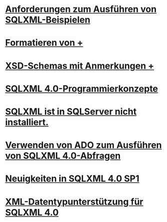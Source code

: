 # [Anforderungen zum Ausführen von SQLXML-Beispielen](requirements-for-running-sqlxml-examples.md)

# [Formatieren von +](../../relational-databases/sqlxml/formatting/client-side-and-server-side-formatting-sqlxml-4-0.md)
# [XSD-Schemas mit Anmerkungen +](../../relational-databases/sqlxml/annotated-xsd-schemas/annotated-xsd-schemas-in-sqlxml-4-0.md)

# [SQLXML 4.0-Programmierkonzepte](sqlxml-4-0-programming-concepts.md)
# [SQLXML ist in SQLServer nicht installiert.](sqlxml-is-not-installed-in-sql-server.md)
# [Verwenden von ADO zum Ausführen von SQLXML 4.0-Abfragen](using-ado-to-execute-sqlxml-4-0-queries.md)
# [Neuigkeiten in SQLXML 4.0 SP1](what-s-new-in-sqlxml-4-0-sp1.md)
# [XML-Datentypunterstützung für SQLXML 4.0](xml-data-type-support-in-sqlxml-4-0.md)
